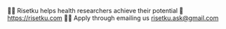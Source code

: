 🙋‍♀️ Risetku helps health researchers achieve their potential
🌈 https://risetku.com
👩‍💻 Apply through emailing us risetku.ask@gmail.com
